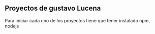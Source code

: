 ## Proyectos de gustavo Lucena

Para iniciar cada uno de los proyectos tiene que tener instalado npm, nodejs